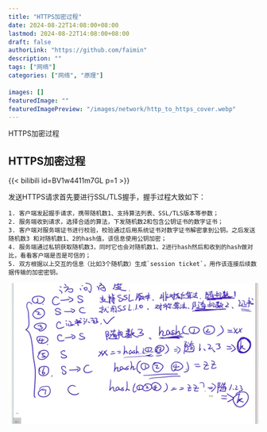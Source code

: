 ```yaml
---
title: "HTTPS加密过程"
date: 2024-08-22T14:08:00+08:00
lastmod: 2024-08-22T14:08:00+08:00
draft: false
authorLink: "https://github.com/faimin"
description: ""
tags: ["网络"]
categories: ["网络", "原理"]

images: []
featuredImage: ""
featuredImagePreview: "/images/network/http_to_https_cover.webp"
---
```


HTTPS加密过程

<!--more-->

## HTTPS加密过程

{{< bilibili id=BV1w4411m7GL p=1 >}}

发送HTTPS请求首先要进行SSL/TLS握手，握手过程大致如下：

    1. 客户端发起握手请求，携带随机数1、支持算法列表、SSL/TLS版本等参数；
    2. 服务端收到请求，选择合适的算法，下发随机数2和包含公钥证书的数字证书；
    3. 客户端对服务端证书进行校验，校验通过后用系统证书对数字证书解密拿到公钥。之后发送随机数3 和对随机数1、2的hash值，该信息使用公钥加密；
    4. 服务端通过私钥获取随机数3，同时它也会对随机数1、2进行hash然后和收到的hash做对比，看看客户端是否是可信的；
    5. 双方根据以上交互的信息（比如3个随机数）生成`session ticket`，用作该连接后续数据传输的加密密钥。

![](/images/network/HTTPS_TLS.webp "https_tls")

